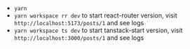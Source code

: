 - `yarn`
- `yarn workspace rr dev` to start react-router version, visit `http://localhost:5173/posts/1` and see logs
- `yarn workspace ts dev` to start tanstack-start version, visit `http://localhost:3000/posts/1` and see logs
